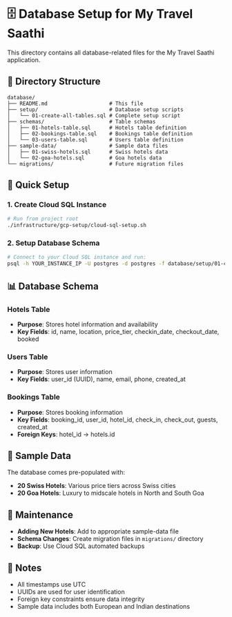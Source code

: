 # 🗄️ Database Setup for My Travel Saathi

This directory contains all database-related files for the My Travel Saathi application.

## 📁 Directory Structure

```
database/
├── README.md                    # This file
├── setup/                       # Database setup scripts
│   └── 01-create-all-tables.sql # Complete setup script
├── schemas/                     # Table schemas
│   ├── 01-hotels-table.sql      # Hotels table definition
│   ├── 02-bookings-table.sql    # Bookings table definition
│   └── 03-users-table.sql       # Users table definition
├── sample-data/                 # Sample data files
│   ├── 01-swiss-hotels.sql      # Swiss hotels data
│   └── 02-goa-hotels.sql        # Goa hotels data
└── migrations/                  # Future migration files
```

## 🚀 Quick Setup

### 1. Create Cloud SQL Instance
```bash
# Run from project root
./infrastructure/gcp-setup/cloud-sql-setup.sh
```

### 2. Setup Database Schema
```bash
# Connect to your Cloud SQL instance and run:
psql -h YOUR_INSTANCE_IP -U postgres -d postgres -f database/setup/01-create-all-tables.sql
```

## 📊 Database Schema

### Hotels Table
- **Purpose**: Stores hotel information and availability
- **Key Fields**: id, name, location, price_tier, checkin_date, checkout_date, booked

### Users Table
- **Purpose**: Stores user information
- **Key Fields**: user_id (UUID), name, email, phone, created_at

### Bookings Table
- **Purpose**: Stores booking information
- **Key Fields**: booking_id, user_id, hotel_id, check_in, check_out, guests, created_at
- **Foreign Keys**: hotel_id → hotels.id

## 🎯 Sample Data

The database comes pre-populated with:
- **20 Swiss Hotels**: Various price tiers across Swiss cities
- **20 Goa Hotels**: Luxury to midscale hotels in North and South Goa

## 🔧 Maintenance

- **Adding New Hotels**: Add to appropriate sample-data file
- **Schema Changes**: Create migration files in `migrations/` directory
- **Backup**: Use Cloud SQL automated backups

## 📝 Notes

- All timestamps use UTC
- UUIDs are used for user identification
- Foreign key constraints ensure data integrity
- Sample data includes both European and Indian destinations
